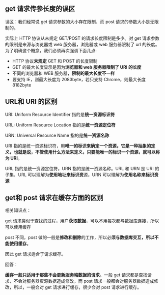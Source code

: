 ## get 请求传参长度的误区

误区：我们经常说 get 请求参数的大小存在限制，而 post 请求的参数大小是无限制的。

实际上 HTTP 协议从未规定 GET/POST 的请求长度限制是多少。对 get 请求参数的限制是来源与浏览器或 web 服务器，浏览器或 web 服务器限制了 url 的长度。为了明确这个概念，我们必须再次强调下面几点:

+ HTTP 协议**未规定** GET 和 POST 的长度限制
+ GET 的最大长度显示是因为**浏览器和 web 服务器限制了 URI 的长度**
+ 不同的浏览器和 WEB 服务器，**限制的最大长度不一样**
+ 要支持 IE，则最大长度为 2083byte，若只支持 Chrome，则最大长度8182byte

##  URL和 URI 的区别

URI: Uniform Resource Identifier 指的是**统一资源标识符**

URL: Uniform Resource Location 指的是**统一资源定位符**

URN: Universal Resource Name 指的是**统一资源名称**

URI 指的是统一资源标识符，用**唯一的标识来确定一个资源，它是一种抽象的定义，也就是说，不管使用什么方法来定义，只要能唯一的标识一个资源，就可以称为 URI**。

URL 指的是统一资源定位符，URN 指的是统一资源名称。URL 和 URN 是 URI 的子集，URL 可以理解为**使用地址来标识资**源，URN 可以理解为**使用名称来标识资源**

## get和 post 请求在缓存方面的区别

相关知识点：

get 请求类似于查找的过程，用户**获取数据**，可以不用每次都与数据库连接，所以可以使用缓存

post 不同，post 做的一般是**修改和删除**的工作，所以必**须与数据库交互，所以不能使用缓存**。

因此 get 请求适合于请求缓存。

回答：

**缓存一般只适用于那些不会更新服务端数据的请求**。一般 get 请求都是查找请求，不会对服务器资源数据造成修改，而 post 请求一般都会对服务器数据造成修改，所以，一般会对 get 请求进行缓存，很少会对 post 请求进行缓存。

